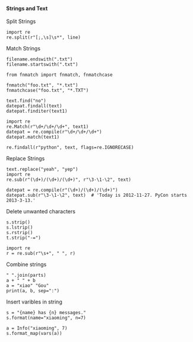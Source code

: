 #### Strings and Text
Split Strings   

    import re  
    re.split(r"[;,\s]\s*", line)  
Match Strings   

    filename.endswith(".txt")
    filename.startswith(".txt")

    from fnmatch import fnmatch, fnmatchcase

    fnmatch("foo.txt", "*.txt")
    fnmatchcase("foo.txt", "*.TXT")

    text.find("no")
    datepat.findall(text)
    datepat.finditer(text1)

    import re  
    re.Match(r"\d+/\d+/\d+", text1)
    datepat = re.compile(r"\d+/\d+/\d+")
    datepat.match(text1)

    re.findall(r"python", text, flags=re.IGNORECASE)

Replace Strings  

    text.replace("yeah", "yep") 
    import re
    re.sub(r"(\d+)/(\d+)/(\d+)", r"\3-\1-\2", text)  

    datepat = re.compile(r"(\d+)/(\d+)/(\d+)")
    datepat.sub(r"\3-\1-\2", text)  # 'Today is 2012-11-27. PyCon starts 2013-3-13.'


Delete unwanted characters  

    s.strip() 
    s.lstrip() 
    s.rstrip()
    t.strip("-=")

    import re
    r = re.sub(r"\s+", " ", r) 
Combine strings  

    " ".join(parts)
    a + " " + b
    a = "xiao" "Gou"
    print(a, b, sep=":")
Insert varibles in string

    s = "{name} has {n} messages."
    s.format(name="xiaoming", n=7)

    a = Info("xiaoming", 7)
    s.format_map(vars(a))


